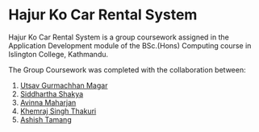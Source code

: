 # Hajur Ko Car Rental System
Hajur Ko Car Rental System is a group coursework assigned in the Application Development module of the BSc.(Hons) Computing course in Islington College, Kathmandu.

The Group Coursework was completed with the collaboration between:
1. [Utsav Gurmachhan Magar](https://github.com/ryuuzu)
2. [Siddhartha Shakya](https://github.com/c2sshakya)
3. [Avinna Maharjan](https://github.com/Avinna10)
4. [Khemraj Singh Thakuri](https://github.com/khemrajsinght)
5. [Ashish Tamang](https://github.com/SupremeAsiss)
